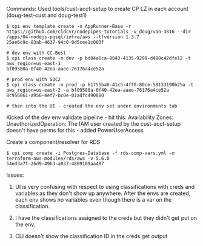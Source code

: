 Commands:
Used tools/cust-acct-setup to create CP LZ in each account (doug-test-cust and doug-test1)

```
$ cpi env template create -n AppRunner-Base -r https://github.com/cldcvr/codepipes-tutorials -v doug/van-3816 --dir /apps/04-nodejs-pgsql/infra/aws --tfversion 1.3.7
25ae6c9c-83ab-4637-94c0-0d5cee1c003f

# dev env with CC-Best
$ cpi class create -n dev -p bd04a6ca-9043-4135-9299-d490c42dfe12 -t aws_region=us-east-1
bf09580a-0f40-42ea-aaee-76176a4ce52a

# prod env with SOC2
$ cpi class create -n prod -p 61755ba8-41c5-4ff8-80ce-58133190b25a -t aws_region=us-east-2 -a bf09580a-0f40-42ea-aaee-76176a4ce52a
8c956861-a956-4ef7-bc0e-01adfc490880

# then into the UI - created the env set under environments tab

```

Kicked of the dev env validate pipeline - hit this:
 Availability Zones: UnauthorizedOperation:
The IAM user created by the cust-acct-setup doesn't have perms for this - added PowerUserAccess

Create a component/resolver for RDS
```
$ cpi comp create -i Postgres-Database -f rds-comp-vars.yml -m terraform-aws-modules/rds/aws -v 5.6.0
54ed3a7f-26d9-49b3-a037-4809109aa487

```

Issues:

1. UI is very confusing with respect to using classifications with creds and variables as they don't show up anywhere. After the envs are created, each env shows no variables even though there is a var on the classification.

2. I have the classifications assigned to the creds but they didn't get put on the env.

3. CLI doesn't show the classification ID in the creds get output
